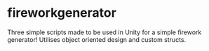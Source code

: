 # fireworkgenerator

Three simple scripts made to be used in Unity for a simple firework generator!
Utilises object oriented design and custom structs.

